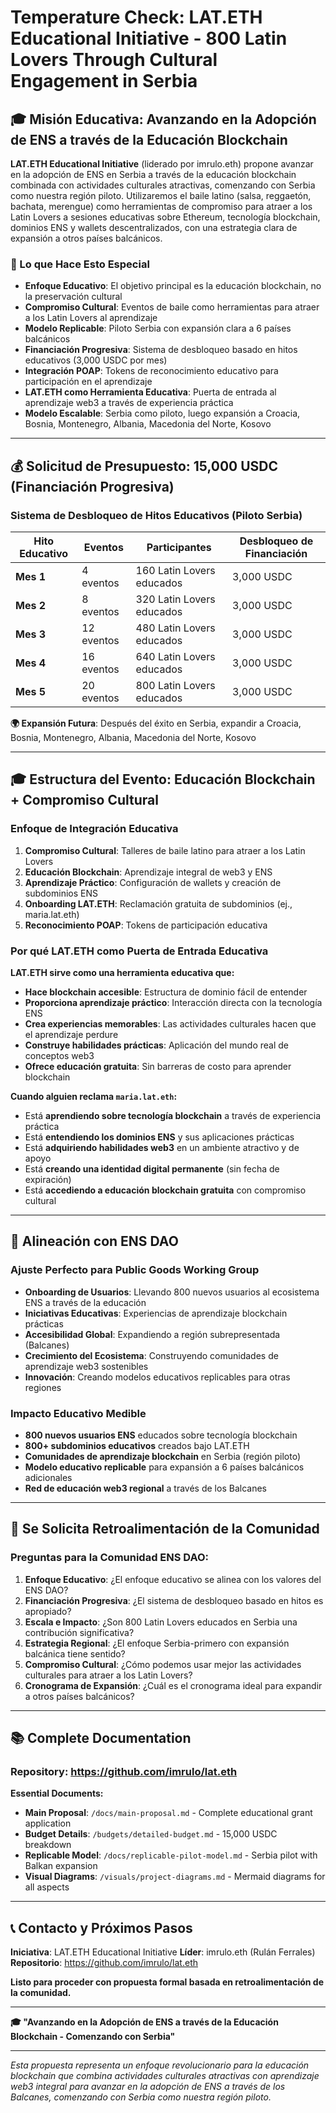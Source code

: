 # Temperature Check: LAT.ETH Educational Initiative - 800 Latin Lovers Through Cultural Engagement in Serbia

## 🎓 **Misión Educativa: Avanzando en la Adopción de ENS a través de la Educación Blockchain**

**LAT.ETH Educational Initiative** (liderado por imrulo.eth) propone avanzar en la adopción de ENS en Serbia a través de la educación blockchain combinada con actividades culturales atractivas, comenzando con Serbia como nuestra región piloto. Utilizaremos el baile latino (salsa, reggaetón, bachata, merengue) como herramientas de compromiso para atraer a los Latin Lovers a sesiones educativas sobre Ethereum, tecnología blockchain, dominios ENS y wallets descentralizados, con una estrategia clara de expansión a otros países balcánicos.

### **🎯 Lo que Hace Esto Especial**
- **Enfoque Educativo**: El objetivo principal es la educación blockchain, no la preservación cultural
- **Compromiso Cultural**: Eventos de baile como herramientas para atraer a los Latin Lovers al aprendizaje
- **Modelo Replicable**: Piloto Serbia con expansión clara a 6 países balcánicos
- **Financiación Progresiva**: Sistema de desbloqueo basado en hitos educativos (3,000 USDC por mes)
- **Integración POAP**: Tokens de reconocimiento educativo para participación en el aprendizaje
- **LAT.ETH como Herramienta Educativa**: Puerta de entrada al aprendizaje web3 a través de experiencia práctica
- **Modelo Escalable**: Serbia como piloto, luego expansión a Croacia, Bosnia, Montenegro, Albania, Macedonia del Norte, Kosovo

---

## 💰 **Solicitud de Presupuesto: 15,000 USDC (Financiación Progresiva)**

### **Sistema de Desbloqueo de Hitos Educativos (Piloto Serbia)**

| Hito Educativo | Eventos | Participantes | Desbloqueo de Financiación |
|----------------|---------|---------------|----------------------------|
| **Mes 1** | 4 eventos | 160 Latin Lovers educados | 3,000 USDC |
| **Mes 2** | 8 eventos | 320 Latin Lovers educados | 3,000 USDC |
| **Mes 3** | 12 eventos | 480 Latin Lovers educados | 3,000 USDC |
| **Mes 4** | 16 eventos | 640 Latin Lovers educados | 3,000 USDC |
| **Mes 5** | 20 eventos | 800 Latin Lovers educados | 3,000 USDC |

**🌍 Expansión Futura**: Después del éxito en Serbia, expandir a Croacia, Bosnia, Montenegro, Albania, Macedonia del Norte, Kosovo

---

## 🎓 **Estructura del Evento: Educación Blockchain + Compromiso Cultural**

### **Enfoque de Integración Educativa**
1. **Compromiso Cultural**: Talleres de baile latino para atraer a los Latin Lovers
2. **Educación Blockchain**: Aprendizaje integral de web3 y ENS
3. **Aprendizaje Práctico**: Configuración de wallets y creación de subdominios ENS
4. **Onboarding LAT.ETH**: Reclamación gratuita de subdominios (ej., maria.lat.eth)
5. **Reconocimiento POAP**: Tokens de participación educativa

### **Por qué LAT.ETH como Puerta de Entrada Educativa**
**LAT.ETH sirve como una herramienta educativa que:**
- **Hace blockchain accesible**: Estructura de dominio fácil de entender
- **Proporciona aprendizaje práctico**: Interacción directa con la tecnología ENS
- **Crea experiencias memorables**: Las actividades culturales hacen que el aprendizaje perdure
- **Construye habilidades prácticas**: Aplicación del mundo real de conceptos web3
- **Ofrece educación gratuita**: Sin barreras de costo para aprender blockchain

**Cuando alguien reclama `maria.lat.eth`:**
- Está **aprendiendo sobre tecnología blockchain** a través de experiencia práctica
- Está **entendiendo los dominios ENS** y sus aplicaciones prácticas
- Está **adquiriendo habilidades web3** en un ambiente atractivo y de apoyo
- Está **creando una identidad digital permanente** (sin fecha de expiración)
- Está **accediendo a educación blockchain gratuita** con compromiso cultural

---

## 🌟 **Alineación con ENS DAO**

### **Ajuste Perfecto para Public Goods Working Group**
- **Onboarding de Usuarios**: Llevando 800 nuevos usuarios al ecosistema ENS a través de la educación
- **Iniciativas Educativas**: Experiencias de aprendizaje blockchain prácticas
- **Accesibilidad Global**: Expandiendo a región subrepresentada (Balcanes)
- **Crecimiento del Ecosistema**: Construyendo comunidades de aprendizaje web3 sostenibles
- **Innovación**: Creando modelos educativos replicables para otras regiones

### **Impacto Educativo Medible**
- **800 nuevos usuarios ENS** educados sobre tecnología blockchain
- **800+ subdominios educativos** creados bajo LAT.ETH
- **Comunidades de aprendizaje blockchain** en Serbia (región piloto)
- **Modelo educativo replicable** para expansión a 6 países balcánicos adicionales
- **Red de educación web3 regional** a través de los Balcanes

---

## 🤝 **Se Solicita Retroalimentación de la Comunidad**

### **Preguntas para la Comunidad ENS DAO:**
1. **Enfoque Educativo**: ¿El enfoque educativo se alinea con los valores del ENS DAO?
2. **Financiación Progresiva**: ¿El sistema de desbloqueo basado en hitos es apropiado?
3. **Escala e Impacto**: ¿Son 800 Latin Lovers educados en Serbia una contribución significativa?
4. **Estrategia Regional**: ¿El enfoque Serbia-primero con expansión balcánica tiene sentido?
5. **Compromiso Cultural**: ¿Cómo podemos usar mejor las actividades culturales para atraer a los Latin Lovers?
6. **Cronograma de Expansión**: ¿Cuál es el cronograma ideal para expandir a otros países balcánicos?

---

## 📚 **Complete Documentation**

### **Repository**: https://github.com/imrulo/lat.eth

**Essential Documents:**
- **Main Proposal**: `/docs/main-proposal.md` - Complete educational grant application
- **Budget Details**: `/budgets/detailed-budget.md` - 15,000 USDC breakdown
- **Replicable Model**: `/docs/replicable-pilot-model.md` - Serbia pilot with Balkan expansion
- **Visual Diagrams**: `/visuals/project-diagrams.md` - Mermaid diagrams for all aspects

---

## 📞 **Contacto y Próximos Pasos**

**Iniciativa**: LAT.ETH Educational Initiative
**Líder**: imrulo.eth (Rulán Ferrales)
**Repositorio**: https://github.com/imrulo/lat.eth

**Listo para proceder con propuesta formal basada en retroalimentación de la comunidad.**

---

**🎓 "Avanzando en la Adopción de ENS a través de la Educación Blockchain - Comenzando con Serbia"**

---

*Esta propuesta representa un enfoque revolucionario para la educación blockchain que combina actividades culturales atractivas con aprendizaje web3 integral para avanzar en la adopción de ENS a través de los Balcanes, comenzando con Serbia como nuestra región piloto.*
